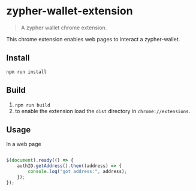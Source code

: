 
# zypher-wallet-extension

> A zypher wallet chrome extension.

This chrome extension enables web pages to interact a zypher-wallet.

## Install

```npm run install```

## Build

1. ```npm run build```
2. to enable the extension load the ```dist``` directory in ```chrome://extensions```.


## Usage

In a web page

```js

$(document).ready(() => {
	authID.getAddress().then((address) => {
    	console.log("got address:", address);
    });
});

```